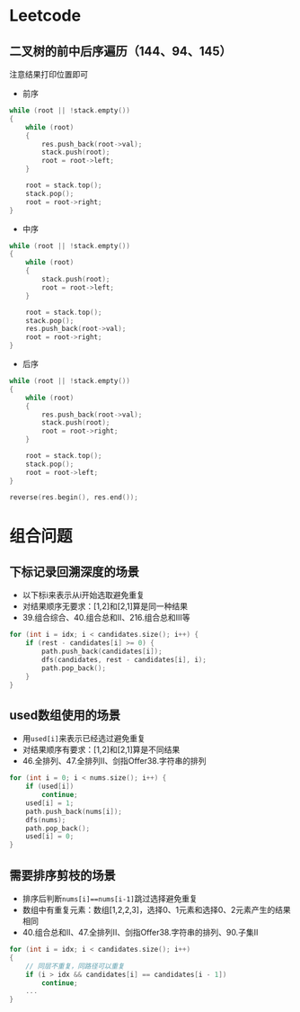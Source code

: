# Leetcode
## 二叉树的前中后序遍历（144、94、145）
注意结果打印位置即可
- 前序
```c++
while (root || !stack.empty())
{
    while (root)
    {
        res.push_back(root->val);
        stack.push(root);
        root = root->left;
    }

    root = stack.top();
    stack.pop();
    root = root->right;
}
```
- 中序
```c++
while (root || !stack.empty())
{
    while (root)
    {
        stack.push(root);
        root = root->left;
    }

    root = stack.top();
    stack.pop();
    res.push_back(root->val);
    root = root->right;
}
```
- 后序
```c++
while (root || !stack.empty())
{
    while (root)
    {
        res.push_back(root->val);
        stack.push(root);
        root = root->right;
    }

    root = stack.top();
    stack.pop();
    root = root->left;
}

reverse(res.begin(), res.end());
```

# 组合问题
## 下标记录回溯深度的场景
- 以下标i来表示从i开始选取避免重复
- 对结果顺序无要求：[1,2]和[2,1]算是同一种结果
- 39.组合综合、40.组合总和II、216.组合总和III等
```c++
for (int i = idx; i < candidates.size(); i++) {
    if (rest - candidates[i] >= 0) {
        path.push_back(candidates[i]);
        dfs(candidates, rest - candidates[i], i);
        path.pop_back();
    }
}
```
## used数组使用的场景
- 用`used[i]`来表示已经选过避免重复
- 对结果顺序有要求：[1,2]和[2,1]算是不同结果
- 46.全排列、47.全排列II、剑指Offer38.字符串的排列
```c++
for (int i = 0; i < nums.size(); i++) {
    if (used[i])
        continue;
    used[i] = 1;
    path.push_back(nums[i]);
    dfs(nums);
    path.pop_back();
    used[i] = 0;
}
```
## 需要排序剪枝的场景
- 排序后判断`nums[i]==nums[i-1]`跳过选择避免重复
- 数组中有重复元素：数组[1,2,2,3]，选择0、1元素和选择0、2元素产生的结果相同
- 40.组合总和II、47.全排列II、剑指Offer38.字符串的排列、90.子集II
```c++
for (int i = idx; i < candidates.size(); i++)
{
    // 同层不重复，同路径可以重复
    if (i > idx && candidates[i] == candidates[i - 1])
        continue;
    ...
}
```
